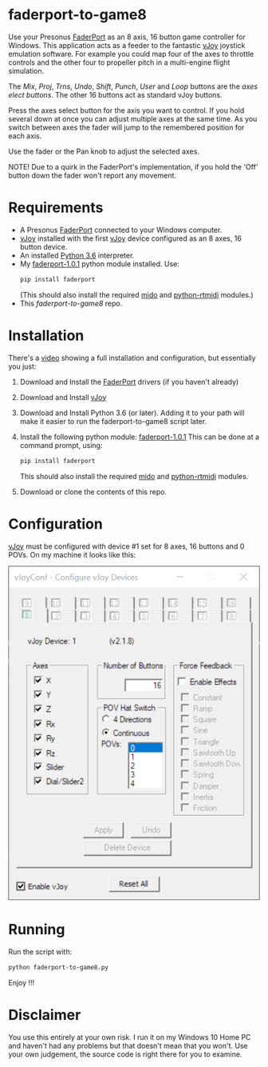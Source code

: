 # faderport-to-game8

Use your Presonus [FaderPort] as an 8 axis, 16 button game controller for
Windows. This application acts as a feeder to the fantastic [vJoy]
joystick emulation software.
For example you could map four of the axes to throttle controls and the
other four to propeller pitch in a multi-engine flight simulation.

The *Mix*, *Proj*, *Trns*, *Undo*, *Shift*, *Punch*, *User* and *Loop*
buttons are the *axes elect buttons*. The other 16 buttons act as standard
vJoy buttons.

Press the axes select button for the axis you want to control.
If you hold several down at once you can adjust multiple axes at the same
time. As you switch between axes the fader will jump to the remembered
position for each axis.

Use the fader or the Pan knob to adjust the selected axes.

NOTE! Due to a quirk in the FaderPort's implementation, if you hold the
'Off' button down the fader won't report any movement.

# Requirements
* A Presonus [FaderPort] connected to your Windows computer.
* [vJoy] installed with the first [vJoy] device configured as an 8 axes,
  16 button device.
* An installed [Python 3.6] interpreter.
* My [faderport-1.0.1] python module installed. Use:
  ```sh
  pip install faderport
  ```
  (This should also install the required [mido] and [python-rtmidi] modules.)
* This *faderport-to-game8* repo.

# Installation
There's a [video](https://youtu.be/0sSXrUWEO40) showing a full installation
and configuration, but essentially you just:
1. Download and Install the [FaderPort] drivers (if you haven't already)
2. Download and Install [vJoy]
3. Download and Install Python 3.6 (or later). Adding it to your path will
   make it easier to run the faderport-to-game8 script later.

4. Install the following python module: [faderport-1.0.1]
   This can be done at a command prompt, using:
   ```sh
   pip install faderport
   ```
   This should also install the required [mido] and [python-rtmidi] modules.
5. Download or clone the contents of this repo.

# Configuration
[vJoy] must be configured with device #1 set for 8 axes, 16 buttons and
0 POVs. On my machine it looks like this:

![Sample vJoy Configuration Image][vJoyConfSampleImg]

# Running
Run the script with:
```sh
python faderport-to-game8.py
```
Enjoy !!!

# Disclaimer
You use this entirely at your own risk.
I run it on my Windows 10 Home PC and haven't had any problems
but that doesn't mean that you won't.
Use your own judgement, the source code is right there for you to examine.

[FaderPort]: https://www.presonus.com/products/faderport
[vJoy]: http://vjoystick.sourceforge.net/site/
[Python 3.6]: https://www.python.org/
[faderport-1.0.1]: https://pypi.org/project/faderport/
[mido]: https://pypi.org/project/mido/
[python-rtmidi]: https://pypi.org/project/python-rtmidi/
[vJoyConfSampleImg]: vJoy-Configuration.png